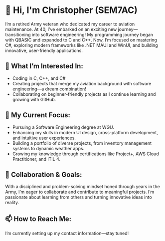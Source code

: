 # 👋 Hi, I'm Christopher (SEM7AC)

I’m a retired Army veteran who dedicated my career to aviation maintenance. At 40, I’ve embarked on an exciting new journey—transitioning into software engineering! My programming journey began with QBASIC and expanded to C and C++. Now, I’m focused on mastering C#, exploring modern frameworks like .NET MAUI and WinUI, and building innovative, user-friendly applications.

## 👀 What I’m Interested In:
- Coding in C, C++, and C#
- Creating projects that merge my aviation background with software engineering—a dream combination!
- Collaborating on beginner-friendly projects as I continue learning and growing with GitHub.

## 🌱 My Current Focus:
- Pursuing a Software Engineering degree at WGU.
- Enhancing my skills in modern UI design, cross-platform development, and intuitive user experiences.
- Building a portfolio of diverse projects, from inventory management systems to dynamic weather apps.
- Growing my knowledge through certifications like Project+, AWS Cloud Practitioner, and ITIL 4.

## 💞️ Collaboration & Goals:
With a disciplined and problem-solving mindset honed through years in the Army, I’m eager to collaborate and contribute to meaningful projects. I’m passionate about learning from others and turning innovative ideas into reality.

## 📫 How to Reach Me:
I’m currently setting up my contact information—stay tuned!
